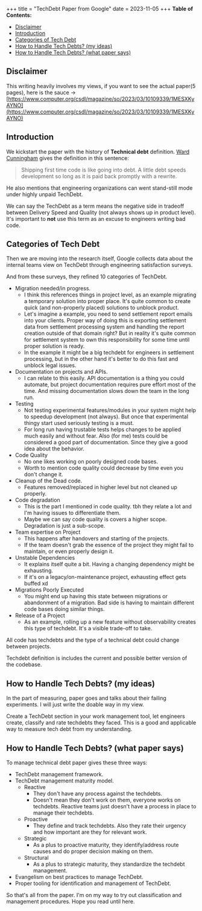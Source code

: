 +++
title = "TechDebt Paper from Google"
date = 2023-11-05
+++
**Table of Contents:**
- [Disclaimer](#disclaimer)
- [Introduction](#introduction)
- [Categories of Tech Debt](#categories-of-tech-debt)
- [How to Handle Tech Debts? (my ideas)](#how-to-handle-tech-debts-my-ideas)
- [How to Handle Tech Debts? (what paper says)](#how-to-handle-tech-debts-what-paper-says)

## Disclaimer
This writing heavily involves my views, if you want to see the actual paper(5 pages), here is the sauce -> [https://www.computer.org/csdl/magazine/so/2023/03/10109339/1MESXKyAYNO](https://www.computer.org/csdl/magazine/so/2023/03/10109339/1MESXKyAYNO)

## Introduction
We kickstart the paper with the history of **Technical debt** definition. [Ward Cunningham](https://en.wikipedia.org/wiki/Ward_Cunningham) gives the definition in this sentence:

> Shipping first time code is like going into debt. A little debt speeds development so long as it is paid back promptly with a rewrite. 

He also mentions that engineering organizations can went stand-still mode under highly unpaid TechDebt.

We can say the TechDebt as a term means the negative side in tradeoff between Delivery Speed and Quality (not always shows up in product level). It's important to **not** use this term as an excuse to engineers writing bad code.

## Categories of Tech Debt
Then we are moving into the research itself, Google collects data about the internal teams view on TechDebt through engineering satisfaction surveys.

And from these surveys, they refined 10 categories of TechDebt.
- Migration needed/in progress.
    - I think this references things in project level, as an example migrating a temporary solution into proper place. It's quite common to create quick (and non-properly placed) solutions to unblock product.
    - Let's imagine a example, you need to send settlement report emails into your clients. Proper way of doing this is exporting settlement data from settlement processing system and handling the report creation outside of that domain right? But in reality it's quite common for settlement system to own this responsibility for some time until proper solution is ready.
    - In the example it might be a big techdebt for engineers in settlement processing, but in the other hand it's better to do this fast and unblock legal issues.
- Documentation on projects and APIs.
    - I can relate to this easily. API documentation is a thing you could automate, but project documentation requires pure effort most of the time. And missing documentation slows down the team in the long run.
- Testing
    - Not testing experimental features/modules in your system might help to speedup development (not always). But once that experimental thingy start used seriously testing is a must.
    - For long run having trustable tests helps changes to be applied much easily and without fear. Also (for me) tests could be considered a good part of documentation. Since they give a good idea about the behavior.
- Code Quality
    - No one likes working on poorly designed code bases.
    - Worth to mention code quality could decrease by time even you don't change it.
- Cleanup of the Dead code. 
    - Features removed/replaced in higher level but not cleaned up properly.
- Code degradation
    - This is the part I mentioned in code quality. tbh they relate a lot and I'm having issues to differentiate them.
    - Maybe we can say code quality is covers a higher scope. Degradation is just a sub-scope.
- Team expertise on Project 
    - This happens after handovers and starting of the projects. 
    - If the team doesn't grab the essence of the project they might fail to maintain, or even properly design it.
- Unstable Dependencies
    - It explains itself quite a bit. Having a changing dependency might be exhausting. 
    - If it's on a legacy/on-maintenance project, exhausting effect gets buffed xd
- Migrations Poorly Executed
    - You might end up having this state between migrations or abandonment of a migration. Bad side is having to maintain different code bases doing similar things.
- Release of a Project
    - As an example, rolling up a new feature without observability creates this type of techdebt. It's a visible trade-off to take.

All code has techdebts and the type of a technical debt could change between projects.

Techdebt definition is includes the current and possible better version of the codebase.

## How to Handle Tech Debts? (my ideas)
In the part of measuring, paper goes and talks about their failing experiments. I will just write the doable way in my view.

Create a TechDebt section in your work management tool, let engineers create, classify and rate techdebts they faced. This is a good and applicable way to measure tech debt from my understanding.

## How to Handle Tech Debts? (what paper says)
To manage technical debt paper gives these three ways:
- TechDebt management framework.
- TechDebt management maturity model.
    - Reactive 
        - They don't have any process against the techdebts.
        - Doesn't mean they don't work on them, everyone works on techdebts. Reactive teams just doesn't have a process in place to manage their techdebts.
    - Proactive 
        - They define and track techdebts. Also they rate their urgency and how important are they for relevant work.
    - Strategic
        - As a plus to proactive maturity, they identify/address route causes and do proper decision making on them.
    - Structural
        - As a plus to strategic maturity, they standardize the techdebt management.
- Evangelism on best practices to manage TechDebt.
- Proper tooling for identification and management of TechDebt.

So that's all from the paper. I'm on my way to try out classification and management procedures. Hope you read until here.
